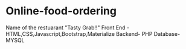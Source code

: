 # Online-food-ordering
Name of the restuarant "Tasty Grab!!"
Front End - HTML,CSS,Javascript,Bootstrap,Materialize 
Backend- PHP
Database-MYSQL


